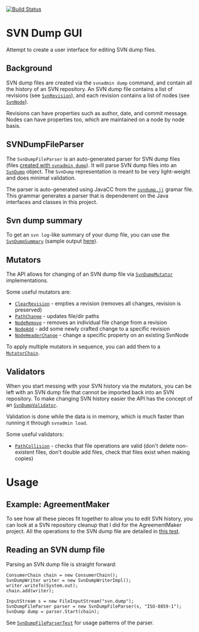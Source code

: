 [![Build Status](https://travis-ci.org/cstroe/svndumpgui.svg?branch=master)](https://travis-ci.org/cstroe/svndumpgui)

# SVN Dump GUI

Attempt to create a user interface for editing SVN dump files.

## Background

SVN dump files are created via the `svnadmin dump` command, and contain all the 
history of an SVN repository.  An SVN dump file contains a list of revisions 
(see [`SvnRevision`](src/main/java/com/github/cstroe/svndumpgui/api/SvnRevision.java)), and each
revision contains a list of nodes (see [`SvnNode`](src/main/java/com/github/cstroe/svndumpgui/api/SvnNode.java)).

Revisions can have properties such as author, date, and commit message.  Nodes 
can have properties too, which are maintained on a node by node basis.

## SVNDumpFileParser

The `SvnDumpFileParser` is an auto-generated parser for SVN dump files 
(files [created with `svnadmin dump`](src/test/resources/dumps)).  It will
parse SVN dump files into an [`SvnDump`](src/main/java/com/github/cstroe/svndumpgui/api/SvnDump.java) object.  The `SvnDump` representation is
meant to be very light-weight and does minimal validation.

The parser is auto-generated using JavaCC from the [`svndump.jj`](src/main/javacc/svndump.jj) gramar file.
This grammar generates a parser that is dependenent on the Java interfaces and 
classes in this project.

## Svn dump summary

To get an `svn log`-like summary of your dump file, you can use the 
[`SvnDumpSummary`](src/main/java/com/github/cstroe/svndumpgui/internal/utility/SvnDumpSummary.java) (sample output [here](src/test/resources/summary/svn_multi_file_delete.txt)).

## Mutators

The API allows for changing of an SVN dump file via 
[`SvnDumpMutator`](src/main/java/com/github/cstroe/svndumpgui/api/SvnDumpMutator.java) implementations.

Some useful mutators are:
* [`ClearRevision`](src/main/java/com/github/cstroe/svndumpgui/internal/transform/ClearRevision.java) - empties a revision (removes all changes, revision is preserved)
* [`PathChange`](src/main/java/com/github/cstroe/svndumpgui/internal/transform/PathChange.java) - updates file/dir paths
* [`NodeRemove`](src/main/java/com/github/cstroe/svndumpgui/internal/transform/NodeRemove.java) - removes an individual file change from a revision
* [`NodeAdd`](src/main/java/com/github/cstroe/svndumpgui/internal/transform/NodeAdd.java) - add some newly crafted change to a specific revision
* [`NodeHeaderChange`](src/main/java/com/github/cstroe/svndumpgui/internal/transform/NodeHeaderChange.java) - change a specific property on an existing SvnNode

To apply multiple mutators in sequence, you can add them to a 
[`MutatorChain`](src/main/java/com/github/cstroe/svndumpgui/internal/transform/MutatorChain.java).

## Validators

When you start messing with your SVN history via the mutators, you can be left
with an SVN dump file that cannot be imported back into an SVN repository.  To
 make changing SVN history easier the API has the concept of an 
 [`SvnDumpValidator`](src/main/java/com/github/cstroe/svndumpgui/api/SvnDumpValidator.java).
 
Validation is done while the data is in memory, which is much faster
than running it through `svnadmin load`.

Some useful validators:
* [`PathCollision`](src/main/java/com/github/cstroe/svndumpgui/internal/validate/PathCollision.java) - checks that file operations are valid (don't delete non-existent files, don't double add files, check that files exist when making copies)

# Usage

## Example: AgreementMaker

To see how all these pieces fit together to allow you to edit SVN history,
you can look at a SVN repository cleanup that I did for the AgreementMaker project.
All the operations to the SVN dump file are detailed in [this test](src/test/java/com/github/cstroe/svndumpgui/internal/AMDump.java).

## Reading an SVN dump file

Parsing an SVN dump file is straight forward:

    ConsumerChain chain = new ConsumerChain();
    SvnDumpWriter writer = new SvnDumpWriterImpl();
    writer.writeTo(System.out);
    chain.add(writer);

    InputStream s = new FileInputStream("svn.dump");
    SvnDumpFileParser parser = new SvnDumpFileParser(s, "ISO-8859-1");
    SvnDump dump = parser.Start(chain);

See [`SvnDumpFileParserTest`](src/test/java/com/github/cstroe/svndumpgui/internal/SvnDumpFileParserTest.java) for usage patterns of the parser.
